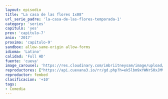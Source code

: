 ```yaml
---
layout: episodio
title: "La casa de las flores 1x08"
url_serie_padre: 'la-casa-de-las-flores-temporada-1'
category: 'series'
capitulo: 'yes'
prev: 'capitulo-7'
anio: '2017'
proximo: 'capitulo-9'
sandbox: allow-same-origin allow-forms
idioma: 'Latino'
calidad: 'Full HD'
fuente: 'cueva'
image_carousel: 'https://res.cloudinary.com/imbriitneysam/image/upload/v1546638640/casa-papel-1-poster-min.jpg'
reproductores: ["https://api.cuevana3.io/rr/gd.php?h=ek5lbm9xYWNrS0xJMVp5b21KREk0dFBLbjVkaHhkRGdrOG1jbnBpUnhhS1ZtNTJiZEp1bHRKdlRpSngxcWJqVm5kbG5vNnExbHJyVzNLbVZoYWU2eGE2U3FadVkyUT09"]
reproductor: fembed
clasificacion: '+10'
tags:
- Comedia
---
```












